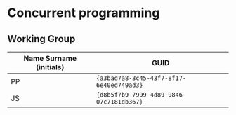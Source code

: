 # Concurrent programming

## Working Group

| Name Surname (initials) | GUID                                     |
| ----------------------- | ---------------------------------------- |
| PP                      | `{a3bad7a8-3c45-43f7-8f17-6e40ed749ad3}` |
| JS		              | `{d8b5f7b9-7999-4d89-9846-07c7181db367}` |